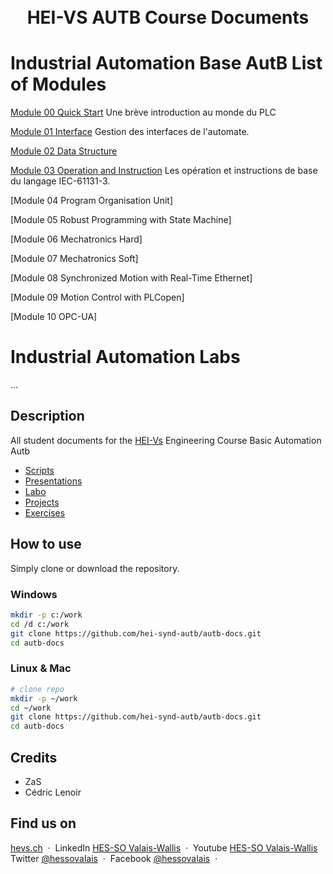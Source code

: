 <h1 align="center">
  <br>
  HEI-VS AUTB Course Documents
  <br>
</h1>

# Industrial Automation Base AutB List of Modules
[Module 00 Quick Start](./AutB_MOD_00_Quick_Start/README.md) Une brève introduction au monde du PLC

[Module 01 Interface](./AutB_MOD_01_Interface/README.md) Gestion des interfaces de l'automate.

[Module 02 Data Structure](./AutB_MOD_02_Data_Structure/README.md)

[Module 03 Operation and Instruction](./AutB_MOD_03_Operation_And_Instruction/README.md) Les opération et instructions de base du langage IEC-61131-3.

[Module 04 Program Organisation Unit]

[Module 05 Robust Programming with State Machine]

[Module 06 Mechatronics Hard]

[Module 07 Mechatronics Soft]

[Module 08 Synchronized Motion with Real-Time Ethernet]

[Module 09 Motion Control with PLCopen]

[Module 10 OPC-UA]

# Industrial Automation Labs
...


## Description

All student documents for the [HEI-Vs](https://hevs.ch/synd) Engineering Course Basic Automation Autb
* [Scripts](course/)
* [Presentations](slides/)
* [Labo](labo)
* [Projects](project)
* [Exercises](exercises)

## How to use

Simply clone or download the repository.

### Windows

  ```bash
  mkdir -p c:/work
  cd /d c:/work
  git clone https://github.com/hei-synd-autb/autb-docs.git
  cd autb-docs
  ```

### Linux & Mac

  ```bash
  # clone repo
  mkdir -p ~/work
  cd ~/work
  git clone https://github.com/hei-synd-autb/autb-docs.git
  cd autb-docs
  ```

## Credits

* ZaS
* Cédric Lenoir

## Find us on

[hevs.ch](https://www.hevs.ch) &nbsp;&middot;&nbsp;
LinkedIn [HES-SO Valais-Wallis](https://www.linkedin.com/groups/104343/) &nbsp;&middot;&nbsp;
Youtube [HES-SO Valais-Wallis](https://www.youtube.com/user/HESSOVS)
Twitter [@hessovalais](https://twitter.com/hessovalais) &nbsp;&middot;&nbsp;
Facebook [@hessovalais](https://www.facebook.com/hessovalais) &nbsp;&middot;&nbsp;

